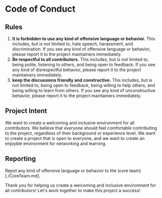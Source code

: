 
# Code of Conduct

## Rules
1. **It is forbidden to use any kind of offensive language or behavior.** This includes, but is not limited to, hate speech, harassment, and discrimination. If you see any kind of offensive language or behavior, please report it to the project maintainers immediately.
2. **Be respectful to all contributors.** This includes, but is not limited to, being polite, listening to others, and being open to feedback. If you see any kind of disrespectful behavior, please report it to the project maintainers immediately.
3. **keep the discussions friendly and constructive.** This includes, but is not limited to, being open to feedback, being willing to help others, and being willing to learn from others. If you see any kind of unconstructive behavior, please report it to the project maintainers immediately.

## Project Intent
We want to create a welcoming and inclusive environment for all contributors. We believe that everyone should feel comfortable contributing to the project, regardless of their background or experience level. We want to create a project that is open to everyone, and we want to create an enjoyble environment for networking and learning. 

## Reporting 
Repot any kind of offensive language or behavior to the (core team)[./CoreTeam.md].

Thank you for helping us create a welcoming and inclusive environment for all contributors! Let's work together to make this project a success!